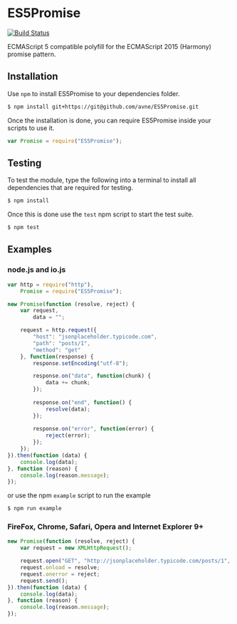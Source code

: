 
ES5Promise
==========
[![Build Status](https://travis-ci.org/avne/ES5Promise.svg?branch=master)](http://travis-ci.org/avne/ES5Promise)

ECMAScript 5 compatible polyfill for the ECMAScript 2015 (Harmony) promise pattern.

Installation
------------
Use `npm` to install ES5Promise to your dependencies folder.
```bash
$ npm install git+https://git@github.com/avne/ES5Promise.git
```
Once the installation is done, you can require ES5Promise inside your scripts to use it. 
```js
var Promise = require("ES5Promise");
```

Testing
-------
To test the module, type the following into a terminal to install all dependencies that are required for testing.
```bash
$ npm install
```
Once this is done use the `test` npm script to start the test suite.
```bash
$ npm test
```

Examples
--------

### node.js and io.js
```js
var http = require("http"),
    Promise = require("ES5Promise");

new Promise(function (resolve, reject) {
    var request,
        data = "";

    request = http.request({
        "host": "jsonplaceholder.typicode.com",
        "path": "posts/1",
        "method": "get"
    }, function(response) {
        response.setEncoding("utf-8");

        response.on("data", function(chunk) {
            data += chunk;
        });
        
        response.on("end", function() {
            resolve(data);
        });
        
        response.on("error", function(error) {
            reject(error);
        });
    });
}).then(function (data) {
    console.log(data);
}, function (reason) {
    console.log(reason.message);
});
```
or use the npm `example` script to run the example
```bash
$ npm run example
```

### FireFox, Chrome, Safari, Opera and Internet Explorer 9+
```js
new Promise(function (resolve, reject) {
    var request = new XMLHttpRequest();

    request.open("GET", "http://jsonplaceholder.typicode.com/posts/1", true);
    request.onload = resolve;
    request.onerror = reject;
    request.send();
}).then(function (data) {
    console.log(data);
}, function (reason) {
    console.log(reason.message);
});
```